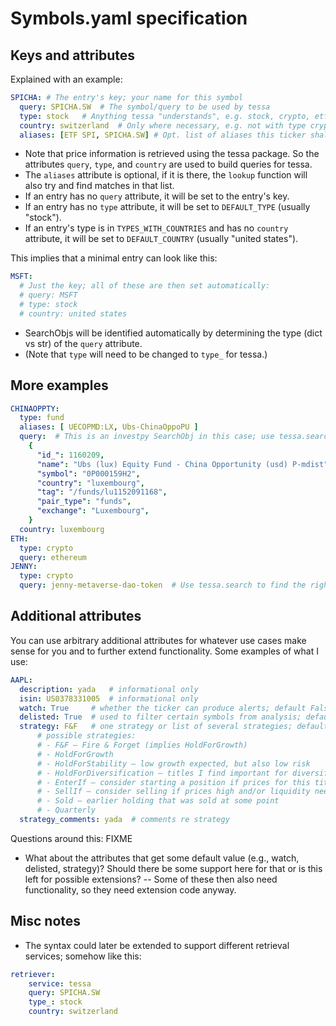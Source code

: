 # Symbols.yaml specification

## Keys and attributes

Explained with an example:

```yaml
SPICHA: # The entry's key; your name for this symbol
  query: SPICHA.SW  # The symbol/query to be used by tessa
  type: stock   # Anything tessa "understands", e.g. stock, crypto, etf, ...
  country: switzerland  # Only where necessary, e.g. not with type crypto
  aliases: [ETF SPI, SPICHA.SW] # Opt. list of aliases this ticker shall be found under
```

- Note that price information is retrieved using the tessa package. So the attributes
  `query`, `type`, and `country` are used to build queries for tessa.
- The `aliases` attribute is optional, if it is there, the `lookup` function will also
  try and find matches in that list.
- If an entry has no `query` attribute, it will be set to the entry's key.
- If an entry has no `type` attribute, it will be set to `DEFAULT_TYPE` (usually
  "stock").
- If an entry's type is in `TYPES_WITH_COUNTRIES` and has no `country` attribute, it
  will be set to `DEFAULT_COUNTRY` (usually "united states").

This implies that a minimal entry can look like this:

```yaml
MSFT:
  # Just the key; all of these are then set automatically:
  # query: MSFT
  # type: stock
  # country: united states
```

- SearchObjs will be identified automatically by determining the type (dict vs str) of
  the `query` attribute.
- (Note that `type` will need to be changed to `type_` for tessa.)


## More examples

```yaml
CHINAOPPTY:
  type: fund
  aliases: [ UECOPMD:LX, Ubs-ChinaOppoPU ]
  query:  # This is an investpy SearchObj in this case; use tessa.search to find these
    {
      "id_": 1160209,
      "name": "Ubs (lux) Equity Fund - China Opportunity (usd) P-mdist",
      "symbol": "0P000159H2",
      "country": "luxembourg",
      "tag": "/funds/lu1152091168",
      "pair_type": "funds",
      "exchange": "Luxembourg",
    }
  country: luxembourg
ETH:
  type: crypto
  query: ethereum
JENNY:
  type: crypto
  query: jenny-metaverse-dao-token  # Use tessa.search to find the right query
```


## Additional attributes

You can use arbitrary additional attributes for whatever use cases make sense for you
and to further extend functionality. Some examples of what I use:

```yaml
AAPL:
  description: yada   # informational only
  isin: US0378331005  # informational only
  watch: True     # whether the ticker can produce alerts; default False
  delisted: True  # used to filter certain symbols from analysis; default False
  strategy: F&F   # one strategy or list of several strategies; default NoStrategy
      # possible strategies:
      # - F&F – Fire & Forget (implies HoldForGrowth)
      # - HoldForGrowth
      # - HoldForStability – low growth expected, but also low risk
      # - HoldForDiversification – titles I find important for diversification
      # - EnterIf – consider starting a position if prices for this title fall
      # - SellIf – consider selling if prices high and/or liquidity needed
      # - Sold – earlier holding that was sold at some point
      # - Quarterly
  strategy_comments: yada  # comments re strategy
```

Questions around this: FIXME
- What about the attributes that get some default value (e.g., watch, delisted,
  strategy)? Should there be some support here for that or is this left for possible
  extensions? -- Some of these then also need functionality, so they need extension code
  anyway.


## Misc notes

- The syntax could later be extended to support different retrieval services; somehow
  like this:

```yaml
retriever:
    service: tessa
    query: SPICHA.SW
    type_: stock
    country: switzerland
```

